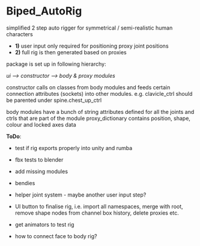 # Biped_AutoRig

simplified 2 step auto rigger for symmetrical / semi-realistic human characters

- **1)**
user input only required for positioning proxy joint positions
- **2)**
full rig is then generated based on proxies

package is set up in following hierarchy:

*ui --> constructor --> body & proxy modules*

constructor calls on classes from body modules and feeds certain connection attributes (sockets) into other modules.
e.g. clavicle_ctrl should be parented under spine.chest_up_ctrl

body modules have a bunch of string attributes defined for all the joints and ctrls that are part of the module
proxy_dictionary contains position, shape, colour and locked axes data

**ToDo**:
- test if rig exports properly into unity and rumba
- fbx tests to blender
- add missing modules
- bendies
- helper joint system - maybe another user input step?
- UI button to finalise rig, i.e. import all namespaces, merge with root, remove shape nodes from channel box history, delete proxies etc.
- get animators to test rig

- how to connect face to body rig?
